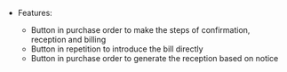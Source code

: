   - Features:
    
      - Button in purchase order to make the steps of confirmation,
        reception and billing
      - Button in repetition to introduce the bill directly
      - Button in purchase order to generate the reception based on
        notice
